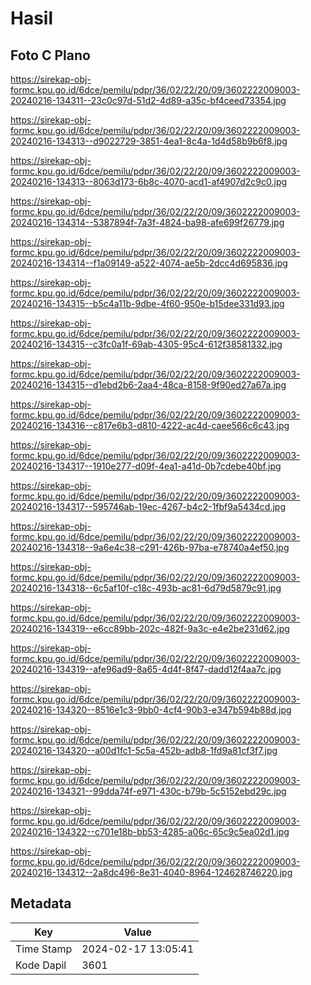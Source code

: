 # Hasil

## Foto C Plano

https://sirekap-obj-formc.kpu.go.id/6dce/pemilu/pdpr/36/02/22/20/09/3602222009003-20240216-134311--23c0c97d-51d2-4d89-a35c-bf4ceed73354.jpg

https://sirekap-obj-formc.kpu.go.id/6dce/pemilu/pdpr/36/02/22/20/09/3602222009003-20240216-134313--d9022729-3851-4ea1-8c4a-1d4d58b9b6f8.jpg

https://sirekap-obj-formc.kpu.go.id/6dce/pemilu/pdpr/36/02/22/20/09/3602222009003-20240216-134313--8063d173-6b8c-4070-acd1-af4907d2c9c0.jpg

https://sirekap-obj-formc.kpu.go.id/6dce/pemilu/pdpr/36/02/22/20/09/3602222009003-20240216-134314--5387894f-7a3f-4824-ba98-afe699f26779.jpg

https://sirekap-obj-formc.kpu.go.id/6dce/pemilu/pdpr/36/02/22/20/09/3602222009003-20240216-134314--f1a09149-a522-4074-ae5b-2dcc4d695836.jpg

https://sirekap-obj-formc.kpu.go.id/6dce/pemilu/pdpr/36/02/22/20/09/3602222009003-20240216-134315--b5c4a11b-9dbe-4f60-950e-b15dee331d93.jpg

https://sirekap-obj-formc.kpu.go.id/6dce/pemilu/pdpr/36/02/22/20/09/3602222009003-20240216-134315--c3fc0a1f-69ab-4305-95c4-612f38581332.jpg

https://sirekap-obj-formc.kpu.go.id/6dce/pemilu/pdpr/36/02/22/20/09/3602222009003-20240216-134315--d1ebd2b6-2aa4-48ca-8158-9f90ed27a67a.jpg

https://sirekap-obj-formc.kpu.go.id/6dce/pemilu/pdpr/36/02/22/20/09/3602222009003-20240216-134316--c817e6b3-d810-4222-ac4d-caee566c6c43.jpg

https://sirekap-obj-formc.kpu.go.id/6dce/pemilu/pdpr/36/02/22/20/09/3602222009003-20240216-134317--1910e277-d09f-4ea1-a41d-0b7cdebe40bf.jpg

https://sirekap-obj-formc.kpu.go.id/6dce/pemilu/pdpr/36/02/22/20/09/3602222009003-20240216-134317--595746ab-19ec-4267-b4c2-1fbf9a5434cd.jpg

https://sirekap-obj-formc.kpu.go.id/6dce/pemilu/pdpr/36/02/22/20/09/3602222009003-20240216-134318--9a6e4c38-c291-426b-97ba-e78740a4ef50.jpg

https://sirekap-obj-formc.kpu.go.id/6dce/pemilu/pdpr/36/02/22/20/09/3602222009003-20240216-134318--6c5af10f-c18c-493b-ac81-6d79d5879c91.jpg

https://sirekap-obj-formc.kpu.go.id/6dce/pemilu/pdpr/36/02/22/20/09/3602222009003-20240216-134319--e6cc89bb-202c-482f-9a3c-e4e2be231d62.jpg

https://sirekap-obj-formc.kpu.go.id/6dce/pemilu/pdpr/36/02/22/20/09/3602222009003-20240216-134319--afe96ad9-8a65-4d4f-8f47-dadd12f4aa7c.jpg

https://sirekap-obj-formc.kpu.go.id/6dce/pemilu/pdpr/36/02/22/20/09/3602222009003-20240216-134320--8516e1c3-9bb0-4cf4-90b3-e347b594b88d.jpg

https://sirekap-obj-formc.kpu.go.id/6dce/pemilu/pdpr/36/02/22/20/09/3602222009003-20240216-134320--a00d1fc1-5c5a-452b-adb8-1fd9a81cf3f7.jpg

https://sirekap-obj-formc.kpu.go.id/6dce/pemilu/pdpr/36/02/22/20/09/3602222009003-20240216-134321--99dda74f-e971-430c-b79b-5c5152ebd29c.jpg

https://sirekap-obj-formc.kpu.go.id/6dce/pemilu/pdpr/36/02/22/20/09/3602222009003-20240216-134322--c701e18b-bb53-4285-a06c-65c9c5ea02d1.jpg

https://sirekap-obj-formc.kpu.go.id/6dce/pemilu/pdpr/36/02/22/20/09/3602222009003-20240216-134312--2a8dc496-8e31-4040-8964-124628746220.jpg


## Metadata

| Key        | Value               |
| ---------- | ------------------- |
| Time Stamp | 2024-02-17 13:05:41 |
| Kode Dapil | 3601                |



